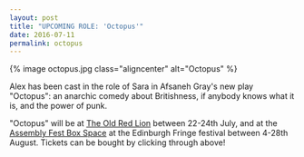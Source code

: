 ```yaml
---
layout: post
title: "UPCOMING ROLE: 'Octopus'"
date: 2016-07-11
permalink: octopus
---
```


{% image octopus.jpg class="aligncenter" alt="Octopus" %}

Alex has been cast in the role of Sara in Afsaneh Gray's new play "Octopus": an anarchic comedy about Britishness, if anybody knows what it is, and the power of punk.

"Octopus" will be at [The Old Red Lion](http://www.oldredliontheatre.co.uk/octopus.html) between 22-24th July, and at the [Assembly Fest Box Space](https://www.assemblyfestival.com/event/341/) at the Edinburgh Fringe festival between 4-28th August. Tickets can be bought by clicking through above!